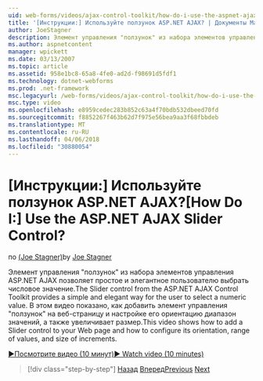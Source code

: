 ```yaml
---
uid: web-forms/videos/ajax-control-toolkit/how-do-i-use-the-aspnet-ajax-slider-control
title: '[Инструкции:] Используйте ползунок ASP.NET AJAX? | Документы Майкрософт'
author: JoeStagner
description: Элемент управления "ползунок" из набора элементов управления ASP.NET AJAX позволяет простое и элегантное пользователю выбрать числовое значение. В этом видеоролике показано, как ad...
ms.author: aspnetcontent
manager: wpickett
ms.date: 03/13/2007
ms.topic: article
ms.assetid: 958e1bc8-65a8-4fe0-ad2d-f98691d5fdf1
ms.technology: dotnet-webforms
ms.prod: .net-framework
msc.legacyurl: /web-forms/videos/ajax-control-toolkit/how-do-i-use-the-aspnet-ajax-slider-control
msc.type: video
ms.openlocfilehash: e8959cedec283b852c63a4f70bdb532dbeed70fd
ms.sourcegitcommit: f8852267f463b62d7f975e56bea9aa3f68fbbdeb
ms.translationtype: MT
ms.contentlocale: ru-RU
ms.lasthandoff: 04/06/2018
ms.locfileid: "30880054"
---
```

<a name="how-do-i-use-the-aspnet-ajax-slider-control"></a><span data-ttu-id="c993a-105">[Инструкции:] Используйте ползунок ASP.NET AJAX?</span><span class="sxs-lookup"><span data-stu-id="c993a-105">[How Do I:] Use the ASP.NET AJAX Slider Control?</span></span>
====================
<span data-ttu-id="c993a-106">по [(Joe Stagner)](https://github.com/JoeStagner)</span><span class="sxs-lookup"><span data-stu-id="c993a-106">by [Joe Stagner](https://github.com/JoeStagner)</span></span>

<span data-ttu-id="c993a-107">Элемент управления "ползунок" из набора элементов управления ASP.NET AJAX позволяет простое и элегантное пользователю выбрать числовое значение.</span><span class="sxs-lookup"><span data-stu-id="c993a-107">The Slider control from the ASP.NET AJAX Control Toolkit provides a simple and elegant way for the user to select a numeric value.</span></span> <span data-ttu-id="c993a-108">В этом видео показано, как добавить элемент управления "ползунок" на веб-страницу и настройке его ориентацию диапазон значений, а также увеличивает размер.</span><span class="sxs-lookup"><span data-stu-id="c993a-108">This video shows how to add a Slider control to your Web page and how to configure its orientation, range of values, and size of increments.</span></span>

[<span data-ttu-id="c993a-109">&#9654;Посмотрите видео (10 минут)</span><span class="sxs-lookup"><span data-stu-id="c993a-109">&#9654; Watch video (10 minutes)</span></span>](https://channel9.msdn.com/Blogs/ASP-NET-Site-Videos/how-do-i-use-the-aspnet-ajax-slider-control)

> [!div class="step-by-step"]
> <span data-ttu-id="c993a-110">[Назад](how-do-i-use-the-aspnet-ajax-confirmbutton-extender.md)
> [Вперед](how-do-i-use-the-aspnet-ajax-autocomplete-control.md)</span><span class="sxs-lookup"><span data-stu-id="c993a-110">[Previous](how-do-i-use-the-aspnet-ajax-confirmbutton-extender.md)
[Next](how-do-i-use-the-aspnet-ajax-autocomplete-control.md)</span></span>
